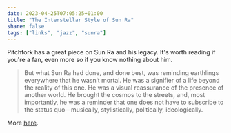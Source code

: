 ```yaml
---
date: 2023-04-25T07:05:25+01:00
title: "The Interstellar Style of Sun Ra"
share: false
tags: ["links", "jazz", "sunra"]
---
```

Pitchfork has a great piece on Sun Ra and his legacy. It's worth reading if you're a fan, even more so if you know
nothing about him.

>  But what Sun Ra had done, and done best, was reminding earthlings everywhere that he wasn’t mortal. He was a
>  signifier of a life beyond the reality of this one. He was a visual reassurance of the presence of another world. He
>  brought the cosmos to the streets, and, most importantly, he was a reminder that one does not have to subscribe to
>  the status quo—musically, stylistically, politically, ideologically.

More [here](https://pitchfork.com/features/from-the-pitchfork-review/9866-the-interstellar-style-of-sun-ra/).



 [rss]: https://nicolaiarocci.com/index.xml
 [m]: https://fosstodon.org/@nicola
 [nl]: https://buttondown.email/nicolaiarocci
